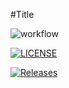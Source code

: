 #Title



![workflow](https://github.com/gucci-beno/devops/actions/workflows/main.yml/badge.svg)

[![LICENSE](https://img.shields.io/github/license/gucci-beno/devops.svg?style=flat-square)](https://github.com/<github-username>/devops/blob/master/LICENSE)

[![Releases](https://img.shields.io/github/release/gucci-beno/devops/all.svg?style=flat-square)](https://github.com/gucci-beno/devops/releases)